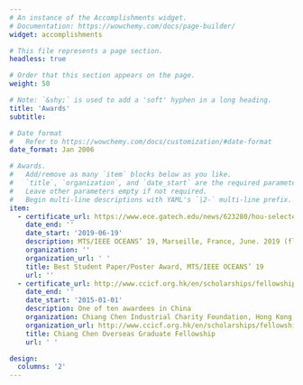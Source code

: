 ```yaml
---
# An instance of the Accomplishments widget.
# Documentation: https://wowchemy.com/docs/page-builder/
widget: accomplishments

# This file represents a page section.
headless: true

# Order that this section appears on the page.
weight: 50

# Note: `&shy;` is used to add a 'soft' hyphen in a long heading.
title: 'Awards'
subtitle:

# Date format
#   Refer to https://wowchemy.com/docs/customization/#date-format
date_format: Jan 2006

# Awards.
#   Add/remove as many `item` blocks below as you like.
#   `title`, `organization`, and `date_start` are the required parameters.
#   Leave other parameters empty if not required.
#   Begin multi-line descriptions with YAML's `|2-` multi-line prefix.
item:
  - certificate_url: https://www.ece.gatech.edu/news/623280/hou-selected-mtsieee-oceans-best-poster-award}{Best student paper/poster award
    date_end: ''
    date_start: '2019-06-19'
    description: MTS/IEEE OCEANS’ 19, Marseille, France, June. 2019 (flagship conference in ocean engineering)
    organization: ''
    organization_url: ' '
    title: Best Student Paper/Poster Award, MTS/IEEE OCEANS’ 19
    url: ''
  - certificate_url: http://www.ccicf.org.hk/en/scholarships/fellowship_b_04/
    date_end: ''
    date_start: '2015-01-01'
    description: One of ten awardees in China
    organization: Chiang Chen Industrial Charity Foundation, Hong Kong, China
    organization_url: http://www.ccicf.org.hk/en/scholarships/fellowship_b_04/
    title: Chiang Chen Overseas Graduate Fellowship
    url: ' '

design:
  columns: '2'
---
```

